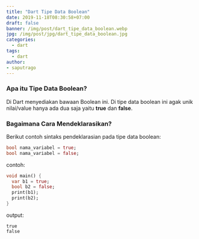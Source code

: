 ```yaml
---
title: "Dart Tipe Data Boolean"
date: 2019-11-18T08:30:58+07:00
draft: false
banner: /img/post/dart_tipe_data_boolean.webp
jpg: /img/post/jpg/dart_tipe_data_boolean.jpg
categories:
  - dart
tags:
  - dart
author: 
- saputrago  
---
```

### Apa itu Tipe Data Boolean?
Di Dart menyediakan bawaan Boolean ini. Di tipe data boolean ini agak unik nilai/value hanya ada dua saja yaitu **true** dan **false**.

### Bagaimana Cara Mendeklarasikan?
Berikut contoh sintaks pendeklarasian pada tipe data boolean:

```dart
bool nama_variabel = true;
bool nama_variabel = false;
```

contoh:
```dart
void main() {
  var b1 = true;
  bool b2 = false;
  print(b1);
  print(b2);
}
``` 

output:
```
true
false
```
